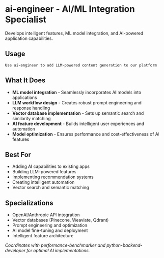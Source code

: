 # ai-engineer - AI/ML Integration Specialist

Develops intelligent features, ML model integration, and AI-powered application capabilities.

## Usage
```
Use ai-engineer to add LLM-powered content generation to our platform
```

## What It Does
- **ML model integration** - Seamlessly incorporates AI models into applications
- **LLM workflow design** - Creates robust prompt engineering and response handling
- **Vector database implementation** - Sets up semantic search and similarity matching
- **AI feature development** - Builds intelligent user experiences and automation
- **Model optimization** - Ensures performance and cost-effectiveness of AI features

## Best For
- Adding AI capabilities to existing apps
- Building LLM-powered features
- Implementing recommendation systems
- Creating intelligent automation
- Vector search and semantic matching

## Specializations
- OpenAI/Anthropic API integration
- Vector databases (Pinecone, Weaviate, Qdrant)
- Prompt engineering and optimization
- AI model fine-tuning and deployment
- Intelligent feature architecture

*Coordinates with performance-benchmarker and python-backend-developer for optimal AI implementations.*